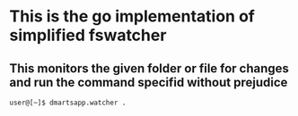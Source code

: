 # This is the go implementation of simplified fswatcher

## This monitors the given folder or file for changes and run the command specifid without prejudice

```bash
user@[~]$ dmartsapp.watcher .
```
